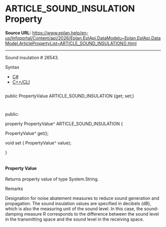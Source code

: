 # ARTICLE_SOUND_INSULATION Property

**Source URL:** https://www.eplan.help/en-us/Infoportal/Content/api/2026/Eplan.EplApi.DataModelu~Eplan.EplApi.DataModel.ArticlePropertyList~ARTICLE_SOUND_INSULATION().html

---

Sound insulation # 26543.

Syntax

- [C#](#i-syntax-CS)
- [C++/CLI](#i-syntax-CPP2005)

```
```
public PropertyValue ARTICLE_SOUND_INSULATION {get; set;}
```
```

```
```
public:

property PropertyValue^ ARTICLE_SOUND_INSULATION {

   PropertyValue^ get();

   void set (    PropertyValue^ value);

}
```
```

#### Property Value

Returns property value of type System.String.

Remarks

Designation for noise abatement measures to reduce sound generation and propagation. The sound insulation values are specified in decibels (dB), which is also the measuring unit of the sound level. In this case, the sound-damping measure R corresponds to the difference between the sound level in the transmitting space and the sound level in the receiving space.
